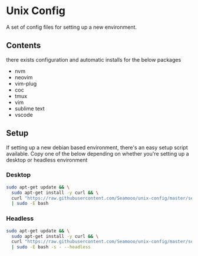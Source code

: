 # Unix Config

A set of config files for setting up a new environment.

## Contents

there exists configuration and automatic installs for the below packages

- nvm
- neovim
- vim-plug
- coc
- tmux
- vim
- sublime text
- vscode

## Setup

If setting up a new debian based environment, there's an easy
setup script available. Copy one of the below depending on
whether you're setting up a desktop or headless environment

### Desktop

```bash
sudo apt-get update && \
  sudo apt-get install -y curl && \
  curl "https://raw.githubusercontent.com/Seamooo/unix-config/master/setup" \
  | sudo -E bash
```

### Headless

```bash
sudo apt-get update && \
  sudo apt-get install -y curl && \
  curl "https://raw.githubusercontent.com/Seamooo/unix-config/master/setup" \
  | sudo -E bash -s - --headless
```

